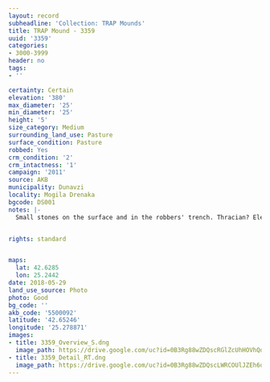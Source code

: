 ```yaml
---
layout: record
subheadline: 'Collection: TRAP Mounds'
title: TRAP Mound - 3359
uuid: '3359'
categories:
- 3000-3999
header: no
tags:
- ''

certainty: Certain
elevation: '380'
max_diameter: '25'
min_diameter: '25'
height: '5'
size_category: Medium
surrounding_land_use: Pasture
surface_condition: Pasture
robbed: Yes
crm_condition: '2'
crm_intactness: '1'
campaign: '2011'
source: AKB
municipality: Dunavzi
locality: Mogila Drenaka
bgcode: DS001
notes: |-
  Small stones on the surface and in the robbers' trench. Thracian? Elevation marker on the top.


rights: standard


maps:
  lat: 42.6285
  lon: 25.2442
date: 2018-05-29
land_use_source: Photo
photo: Good
bg_code: ''
akb_code: '5500092'
latitude: '42.65246'
longitude: '25.278871'
images:
- title: 3359_Overview_S.dng
  image_path: https://drive.google.com/uc?id=0B3Rg88wZDQscRGlZcUhHOVhQdDg
- title: 3359_Detail_RT.dng
  image_path: https://drive.google.com/uc?id=0B3Rg88wZDQscLWRCOUlJZEh6djQ
---
```

